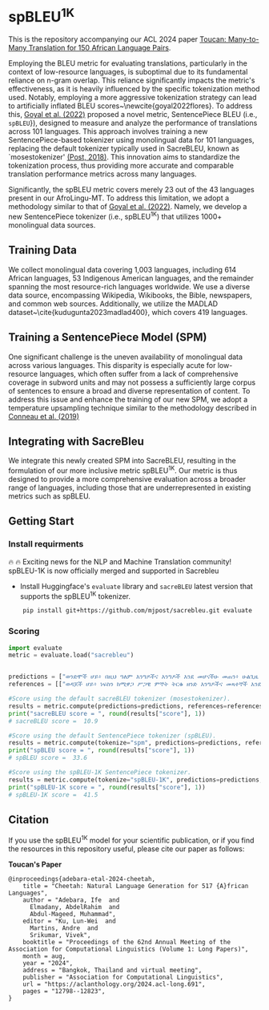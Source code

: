 # spBLEU<sup>1K</sup>
This is the repository accompanying our ACL 2024 paper [Toucan: Many-to-Many Translation for 150 African Language Pairs](https://aclanthology.org/2024.findings-acl.781/). 

Employing the BLEU metric for evaluating translations, particularly in the context of low-resource languages, is suboptimal due to its fundamental reliance on n-gram overlap. This reliance significantly impacts the metric's effectiveness, as it is heavily influenced by the specific tokenization method used. Notably, employing a more aggressive tokenization strategy can lead to artificially inflated BLEU scores~\newcite{goyal2022flores}. To address this, [Goyal et al. (2022)](https://aclanthology.org/2022.tacl-1.30/) proposed a novel metric, SentencePiece BLEU (i.e., ``spBLEU``}), designed to measure and analyze the performance of translations across 101 languages. This approach involves training a new SentencePiece-based tokenizer using monolingual data for 101 languages, replacing the default tokenizer typically used in SacreBLEU, known as `mosestokenizer' [(Post, 2018)](https://aclanthology.org/W18-6319/). This innovation aims to standardize the tokenization process, thus providing more accurate and comparable translation performance metrics across many languages.

Significantly, the spBLEU metric covers merely 23 out of the 43 languages present in our AfroLingu-MT. To address this limitation, we adopt a methodology similar to that of [Goyal et al. (2022)](https://aclanthology.org/2022.tacl-1.30/). Namely, we develop a new SentencePiece tokenizer (i.e., spBLEU<sup>1K</sup>) that utilizes 1000+ monolingual data sources.

## Training Data
We collect monolingual data covering 1,003 languages, including 614 African languages, 53 Indigenous American languages, and the remainder spanning the most resource-rich languages worldwide. We use a diverse data source, encompassing Wikipedia, Wikibooks, the Bible, newspapers, and common web sources. Additionally, we utilize the MADLAD dataset~\cite{kudugunta2023madlad400}, which covers 419 languages. 


## Training a SentencePiece Model (SPM)
One significant challenge is the uneven availability of monolingual data across various languages. This disparity is especially acute for low-resource languages, which often suffer from a lack of comprehensive coverage in subword units and may not possess a sufficiently large corpus of sentences to ensure a broad and diverse representation of content. To address this issue and enhance the training of our new SPM, we adopt a temperature upsampling technique similar to the methodology described in [Conneau et al. (2019)](https://arxiv.org/abs/1911.02116)

## Integrating with SacreBleu
We integrate this newly created SPM into SacreBLEU, resulting in the formulation of our more inclusive metric spBLEU<sup>1K</sup>. Our metric is thus designed to provide a more comprehensive evaluation across a broader range of languages, including those that are underrepresented in existing metrics such as spBLEU.


## Getting Start
### Install requirments
 
🔥 🔥 Exciting news for the NLP and Machine Translation community! spBLEU-1K is now officially merged and supported in Sacrebleu 

- Install Huggingface's `evaluate` library and `sacreBLEU` latest version that supports the spBLEU<sup>1K</sup> tokenizer.

``` bash
    pip install git+https://github.com/mjpost/sacrebleu.git evaluate
```


### Scoring

``` python
import evaluate
metric = evaluate.load("sacrebleu")


predictions = ["ወንድሞች ሆይ፥ በዚህ ዓለም እንግዶችና እንግዶች እንደ መሆናችሁ መጠን፥ ሁልጊዜ እርስ በርሳችሁ ከሚዋጋ ሥጋዊ ምኞት ርሰት እንዳትወድቁ እለምናችኋለሁ።"]
references = [["ወዳጆች ሆይ፥ ነፍስን ከሚዋጋ ሥጋዊ ምኞት ትርቁ ዘንድ እንግዶችና መጻተኞች እንደ መሆናችሁ እለምናችኋለሁ፤"]]

#Score using the default sacreBLEU tokenizer (mosestokenizer).
results = metric.compute(predictions=predictions, references=references)
print("sacreBLEU score = ", round(results["score"], 1))
# sacreBLEU score =  10.9

#Score using the default SentencePiece tokenizer (spBLEU).
results = metric.compute(tokenize="spm", predictions=predictions, references=references)
print("spBLEU score = ", round(results["score"], 1))
# spBLEU score =  33.6

#Score using the spBLEU-1K SentencePiece tokenizer.
results = metric.compute(tokenize="spBLEU-1K", predictions=predictions, references=references)
print("spBLEU-1K score = ", round(results["score"], 1))
# spBLEU-1K score =  41.5

```


## Citation
If you use the spBLEU<sup>1K</sup> model for your scientific publication, or if you find the resources in this repository useful, please cite our paper as follows:


**Toucan's Paper**
```
@inproceedings{adebara-etal-2024-cheetah,
    title = "Cheetah: Natural Language Generation for 517 {A}frican Languages",
    author = "Adebara, Ife  and
      Elmadany, AbdelRahim  and
      Abdul-Mageed, Muhammad",
    editor = "Ku, Lun-Wei  and
      Martins, Andre  and
      Srikumar, Vivek",
    booktitle = "Proceedings of the 62nd Annual Meeting of the Association for Computational Linguistics (Volume 1: Long Papers)",
    month = aug,
    year = "2024",
    address = "Bangkok, Thailand and virtual meeting",
    publisher = "Association for Computational Linguistics",
    url = "https://aclanthology.org/2024.acl-long.691",
    pages = "12798--12823",
}
```
